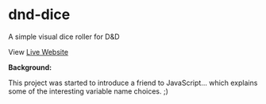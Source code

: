 # dnd-dice
A simple visual dice roller for D&amp;D

View [Live Website](https://susanpallmann.github.io/dnd-dice/)


**Background:**

This project was started to introduce a friend to JavaScript... which explains some of the interesting variable name choices. ;)
